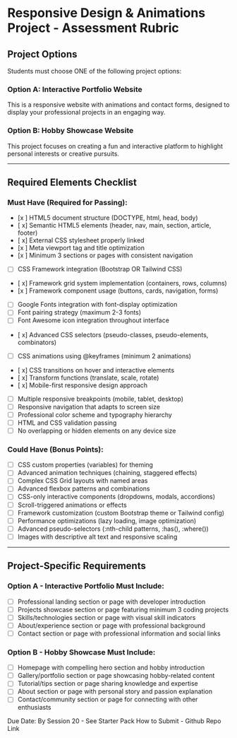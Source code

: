 # Responsive Design & Animations Project - Assessment Rubric

## **Project Options**

Students must choose ONE of the following project options:

### **Option A: Interactive Portfolio Website**

This is a responsive website with animations and contact forms, designed to display your professional projects in an engaging way.

### **Option B: Hobby Showcase Website**

This project focuses on creating a fun and interactive platform to highlight personal interests or creative pursuits.

---

## **Required Elements Checklist**

### **Must Have (Required for Passing):**

- [x ] HTML5 document structure (DOCTYPE, html, head, body)
- [ x] Semantic HTML5 elements (header, nav, main, section, article, footer)
- [ x] External CSS stylesheet properly linked
- [x ] Meta viewport tag and title optimization
- [x ] Minimum 3 sections or pages with consistent navigation
- [ ] CSS Framework integration (Bootstrap OR Tailwind CSS)
- [ x] Framework grid system implementation (containers, rows, columns)
- [x ] Framework component usage (buttons, cards, navigation, forms)
- [ ] Google Fonts integration with font-display optimization
- [ ] Font pairing strategy (maximum 2-3 fonts)
- [ ] Font Awesome icon integration throughout interface
- [ x] Advanced CSS selectors (pseudo-classes, pseudo-elements, combinators)
- [ ] CSS animations using @keyframes (minimum 2 animations)
- [ x] CSS transitions on hover and interactive elements
- [ x] Transform functions (translate, scale, rotate)
- [ x] Mobile-first responsive design approach
- [ ] Multiple responsive breakpoints (mobile, tablet, desktop)
- [ ] Responsive navigation that adapts to screen size
- [ ] Professional color scheme and typography hierarchy
- [ ] HTML and CSS validation passing
- [ ] No overlapping or hidden elements on any device size

### **Could Have (Bonus Points):**

- [ ] CSS custom properties (variables) for theming
- [ ] Advanced animation techniques (chaining, staggered effects)
- [ ] Complex CSS Grid layouts with named areas
- [ ] Advanced flexbox patterns and combinations
- [ ] CSS-only interactive components (dropdowns, modals, accordions)
- [ ] Scroll-triggered animations or effects
- [ ] Framework customization (custom Bootstrap theme or Tailwind config)
- [ ] Performance optimizations (lazy loading, image optimization)
- [ ] Advanced pseudo-selectors (:nth-child patterns, :has(), :where())
- [ ] Images with descriptive alt text and responsive scaling

---

## **Project-Specific Requirements**

### **Option A - Interactive Portfolio Must Include:**

- [ ] Professional landing section or page with developer introduction
- [ ] Projects showcase section or page featuring minimum 3 coding projects
- [ ] Skills/technologies section or page with visual skill indicators
- [ ] About/experience section or page with professional background
- [ ] Contact section or page with professional information and social links

### **Option B - Hobby Showcase Must Include:**

- [ ] Homepage with compelling hero section and hobby introduction
- [ ] Gallery/portfolio section or page showcasing hobby-related content
- [ ] Tutorial/tips section or page sharing knowledge and expertise
- [ ] About section or page with personal story and passion explanation
- [ ] Contact/community section or page for connecting with other enthusiasts

Due Date: By Session 20 - See Starter Pack
How to Submit - Github Repo Link
